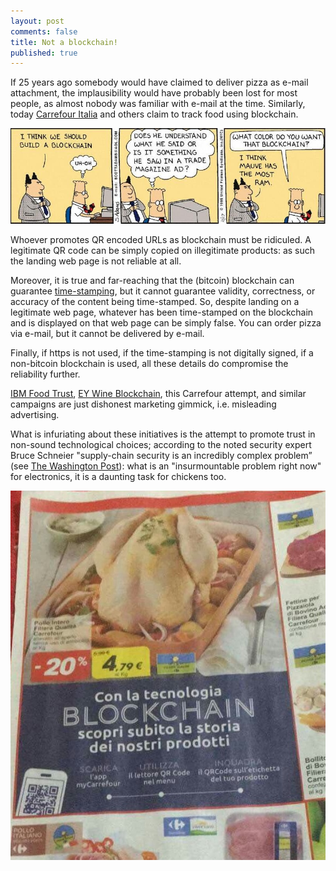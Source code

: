 ```yaml
---
layout: post
comments: false
title: Not a blockchain!
published: true
---
```


If 25 years ago somebody would have claimed to deliver pizza as e-mail
attachment, the implausibility would have probably been lost for most
people, as almost nobody was familiar with e-mail at the time. Similarly,
today [Carrefour Italia](http://blockchain.carrefour.it/?lot=315123&skunr=PRD100023&shelflifedate=17.10.2018) and others claim to track food using blockchain.

[![Dilbert blockchain](/images/dilbert-blockchain.jpg)](blog.dilbert.com/2018/05/09/all-of-the-dilbert-comics-on-blockchain-bitcoin-or-cryptocurrency/)

Whoever promotes QR encoded URLs as blockchain must be ridiculed.
A legitimate QR code can be simply copied on illegitimate products:
as such the landing web page is not reliable at all.

Moreover, it is true and far-reaching that the (bitcoin) blockchain can
guarantee [time-stamping](opentimestamps.org/), but it cannot
guarantee validity, correctness, or accuracy of the content being
time-stamped. So, despite landing on a legitimate web page, whatever has
been time-stamped on the blockchain and is displayed on that web page
can be simply false.
You can order pizza via e-mail, but it cannot be delivered by e-mail.

Finally, if https is not used, if the time-stamping is not digitally signed,
if a non-bitcoin blockchain is used,
all these details do compromise the reliability further.

[IBM Food Trust](https://www.ibm.com/blockchain/solutions/food-trust),
[EY Wine Blockchain](https://www.ey.com/it/it/services/advisory/ey-blockchain),
this Carrefour attempt, and similar campaigns are just
dishonest marketing gimmick, i.e. misleading advertising.

What is infuriating about these initiatives is the attempt to promote trust
in non-sound technological choices;
according to the noted security expert Bruce Schneier
"supply-chain security is an incredibly complex problem”
(see [The Washington Post](https://www.washingtonpost.com/news/posteverything/wp/2018/05/08/banning-chinese-phones-wont-fix-security-problems-with-our-electronic-supply-chain)):
what is an "insurmountable problem right now" for electronics,
it is a daunting task for chickens too.

![chicken blockchain](/images/chicken-blockchain.jpg)
